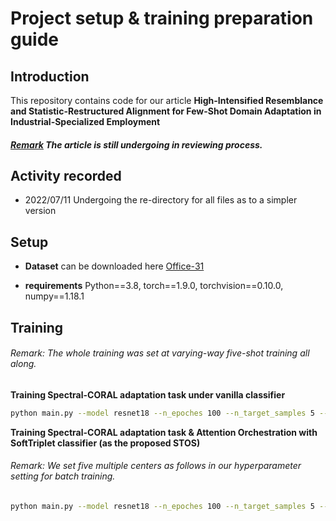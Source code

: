 # Project setup & training preparation guide

## Introduction
This repository contains code for our article **High-Intensified Resemblance and Statistic-Restructured Alignment for Few-Shot Domain Adaptation in Industrial-Specialized Employment**<br/>
##### <ins>Remark</ins> The article is still undergoing in reviewing process.

## Activity recorded
- 2022/07/11 Undergoing the re-directory for all files as to a simpler version

## Setup
* **Dataset** can be downloaded here [Office-31](https://faculty.cc.gatech.edu/~judy/domainadapt/)

* **requirements** Python==3.8, torch==1.9.0, torchvision==0.10.0, numpy==1.18.1

## Training
###### Remark: The whole training was set at varying-way five-shot training all along.

**Training Spectral-CORAL adaptation task under vanilla classifier**
```bash
python main.py --model resnet18 --n_epoches 100 --n_target_samples 5 --batch_size 31 --mini_batch_size_g_h 31 --data_type office31 --source amazon --target webcam --dim 31 --C 31 --K 1 --la 1 --att_type n --tf_inv_loss spectralcoral --robust_order 6 --metatest n --mutation r --mutation_style mixup --alpha_mix 0.2 --da_type UDA
```

**Training Spectral-CORAL adaptation task & Attention Orchestration with SoftTriplet classifier (as the proposed STOS)**<br/>
###### Remark: We set five multiple centers as follows in our hyperparameter setting for batch training.
```bash
python main.py --model resnet18 --n_epoches 100 --n_target_samples 5 --batch_size 31 --mini_batch_size_g_h 31 --data_type office31 --source amazon --target webcam --dim 155 --C 31 --K 5 --la 5 --att_type orcat --tf_inv_loss spectralcoral --robust_order 6 --metatest n --mutation r --mutation_style mixup --alpha_mix 0.2 --da_type UDA
```
